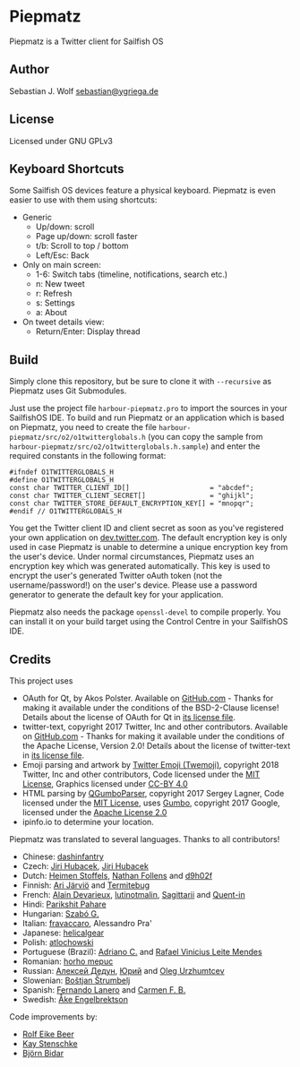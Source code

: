 # Piepmatz
Piepmatz is a Twitter client for Sailfish OS

## Author
Sebastian J. Wolf [sebastian@ygriega.de](mailto:sebastian@ygriega.de)

## License
Licensed under GNU GPLv3

## Keyboard Shortcuts
Some Sailfish OS devices feature a physical keyboard. Piepmatz is even easier to use with them using shortcuts:
- Generic
  - Up/down: scroll
  - Page up/down: scroll faster
  - t/b: Scroll to top / bottom
  - Left/Esc: Back
- Only on main screen:
  - 1-6: Switch tabs (timeline, notifications, search etc.)
  - n: New tweet
  - r: Refresh
  - s: Settings
  - a: About
- On tweet details view:
  - Return/Enter: Display thread

## Build
Simply clone this repository, but be sure to clone it with `--recursive` as Piepmatz uses Git Submodules.  

Just use the project file `harbour-piepmatz.pro` to import the sources in your SailfishOS IDE. To build and run Piepmatz or an application which is based on Piepmatz, you need to create the file `harbour-piepmatz/src/o2/o1twitterglobals.h` (you can copy the sample from `harbour-piepmatz/src/o2/o1twitterglobals.h.sample`) and enter the required constants in the following format:
```
#ifndef O1TWITTERGLOBALS_H
#define O1TWITTERGLOBALS_H
const char TWITTER_CLIENT_ID[]                    = "abcdef";
const char TWITTER_CLIENT_SECRET[]                = "ghijkl";
const char TWITTER_STORE_DEFAULT_ENCRYPTION_KEY[] = "mnopqr";
#endif // O1TWITTERGLOBALS_H
```

You get the Twitter client ID and client secret as soon as you've registered your own application on [dev.twitter.com](https://dev.twitter.com/). The default encryption key is only used in case Piepmatz is unable to determine a unique encryption key from the user's device. Under normal circumstances, Piepmatz uses an encryption key which was generated automatically. This key is used to encrypt the user's generated Twitter oAuth token (not the username/password!) on the user's device. Please use a password generator to generate the default key for your application.

Piepmatz also needs the package `openssl-devel` to compile properly. You can install it on your build target using the Control Centre in your SailfishOS IDE.

## Credits
This project uses
- OAuth for Qt, by Akos Polster. Available on [GitHub.com](https://github.com/pipacs/o2) - Thanks for making it available under the conditions of the BSD-2-Clause license! Details about the license of OAuth for Qt in [its license file](src/o2/LICENSE).
- twitter-text, copyright 2017 Twitter, Inc and other contributors. Available on [GitHub.com](https://github.com/twitter/twitter-text) - Thanks for making it available under the conditions of the Apache License, Version 2.0!  Details about the license of twitter-text in [its license file](qml/js/LICENSE-twitter-text).
- Emoji parsing and artwork by [Twitter Emoji (Twemoji)](http://twitter.github.io/twemoji/), copyright 2018 Twitter, Inc and other contributors, Code licensed under the [MIT License](http://opensource.org/licenses/MIT), Graphics licensed under [CC-BY 4.0](https://creativecommons.org/licenses/by/4.0/)
- HTML parsing by [QGumboParser](https://github.com/lagner/QGumboParser), copyright 2017 Sergey Lagner, Code licensed under the [MIT License](http://opensource.org/licenses/MIT), uses [Gumbo](https://github.com/google/gumbo-parser), copyright 2017 Google, licensed under the [Apache License 2.0](https://www.apache.org/licenses/LICENSE-2.0) 
- ipinfo.io to determine your location.

Piepmatz was translated to several languages. Thanks to all contributors!
- Chinese: [dashinfantry](https://github.com/dashinfantry)
- Czech: [Jiri Hubacek](https://github.com/qeef), [Jiri Hubacek](https://github.com/qeef)
- Dutch: [Heimen Stoffels](https://www.transifex.com/user/profile/Vistaus/), [Nathan Follens](https://www.transifex.com/user/profile/pljmn/) and [d9h02f](https://github.com/d9h02f)
- Finnish: [Ari Järviö](https://www.transifex.com/user/profile/ari_jarvio/) and [Termitebug](https://www.transifex.com/user/profile/Termitebug/)
- French: [Alain Devarieux](https://www.transifex.com/user/profile/aldevar/), [lutinotmalin](https://www.transifex.com/user/profile/lutinotmalin/), [Sagittarii](https://www.transifex.com/user/profile/Sagittarii/) and [Quent-in](https://github.com/Quent-in)
- Hindi: [Parikshit Pahare](https://www.transifex.com/user/profile/p_pahare/)
- Hungarian: [Szabó G.](https://www.transifex.com/user/profile/leoka/)
- Italian: [fravaccaro](https://www.transifex.com/user/profile/ghostofasmile/), Alessandro Pra'
- Japanese: [helicalgear](https://www.transifex.com/user/profile/helicalgear/)
- Polish: [atlochowski](https://www.transifex.com/user/profile/atlochowski/)
- Portuguese (Brazil): [Adriano C.](https://www.transifex.com/user/profile/adrianocolvero/) and [Rafael Vinicius Leite Mendes](https://www.transifex.com/user/profile/marreko/)
- Romanian: [horho mepuc](https://www.transifex.com/user/profile/horho/)
- Russian: [Алексей Дедун](https://www.transifex.com/user/profile/lewa/), [Юрий](https://www.transifex.com/user/profile/iAncelad/) and [Oleg Urzhumtcev](https://www.transifex.com/user/profile/NetBUG/)
- Slowenian: [Boštjan Štrumbelj](https://www.transifex.com/user/profile/sponka/)
- Spanish: [Fernando Lanero](https://www.transifex.com/user/profile/ferlanero/) and [Carmen F. B.](https://github.com/carmenfdezb)
- Swedish: [Åke Engelbrektson](https://github.com/eson57)

Code improvements by:
- [Rolf Eike Beer](https://github.com/DerDakon) 
- [Kay Stenschke](https://github.com/kstenschke)
- [Björn Bidar](https://github.com/Thaodan)
